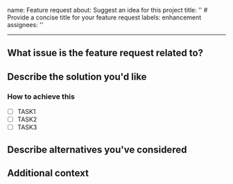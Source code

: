 
name: Feature request
about: Suggest an idea for this project
title: ''  # Provide a concise title for your feature request
labels: enhancement
assignees: ''

---

<!-- For general questions, please ask on https://github.com/ViratSrivastava/A.N.T.-mk1/discussions -->

## What issue is the feature request related to?
<!-- A clear and concise description of the problem you're addressing. For example: "I'm always frustrated when [...]" -->

## Describe the solution you'd like
<!-- A clear and concise description of the desired outcome for this feature. -->

### How to achieve this
<!-- If you already have an idea of how this new feature could be implemented, describe it here. -->

- [ ] TASK1
- [ ] TASK2
- [ ] TASK3

## Describe alternatives you've considered
<!-- Provide information on any alternative solutions or features you've thought about. -->

## Additional context
<!-- Include any other relevant context or screenshots about the feature request. For instance, references or examples. -->
